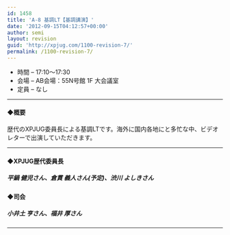 ```yaml
---
id: 1458
title: 'A-8 基調LT【基調講演】'
date: '2012-09-15T04:12:57+00:00'
author: semi
layout: revision
guid: 'http://xpjug.com/1100-revision-7/'
permalink: /1100-revision-7/
---
```


- 時間 – 17:10〜17:30
- 会場 – AB会場：55N号館 1F 大会議室
- 定員 – なし

---

#### ◆概要

歴代のXPJUG委員長による基調LTです。海外に国内各地にと多忙な中、ビデオレターで出演していただきます。

---

#### ◆XPJUG歴代委員長

##### 平鍋 健児さん、倉貫 義人さん(予定)、渋川 よしきさん

#### ◆司会

##### 小井土 亨さん、福井 厚さん

---